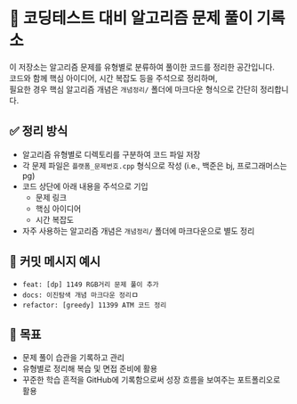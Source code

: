 # 📘 코딩테스트 대비 알고리즘 문제 풀이 기록소

이 저장소는 알고리즘 문제를 유형별로 분류하여 풀이한 코드를 정리한 공간입니다.  
코드와 함께 핵심 아이디어, 시간 복잡도 등을 주석으로 정리하며,  
필요한 경우 핵심 알고리즘 개념은 `개념정리/` 폴더에 마크다운 형식으로 간단히 정리합니다.

## ✅ 정리 방식

- 알고리즘 유형별로 디렉토리를 구분하여 코드 파일 저장
- 각 문제 파일은 `플랫폼_문제번호.cpp` 형식으로 작성 (i.e., 백준은 bj, 프로그래머스는 pg)
- 코드 상단에 아래 내용을 주석으로 기입
  - 문제 링크
  - 핵심 아이디어
  - 시간 복잡도
- 자주 사용하는 알고리즘 개념은 `개념정리/` 폴더에 마크다운으로 별도 정리

## 🧠 커밋 메시지 예시

- `feat: [dp] 1149 RGB거리 문제 풀이 추가`
- `docs: 이진탐색 개념 마크다운 정리`ㅁ
- `refactor: [greedy] 11399 ATM 코드 정리`

## 🎯 목표

- 문제 풀이 습관을 기록하고 관리
- 유형별로 정리해 복습 및 면접 준비에 활용
- 꾸준한 학습 흔적을 GitHub에 기록함으로써 성장 흐름을 보여주는 포트폴리오로 활용
